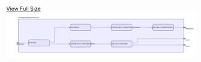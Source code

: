 [View Full Size](https://raw.githubusercontent.com/mingfang/terraform-k8s-modules/master/archetypes/deployment-service/diagram.svg?sanitize=true)<img src="diagram.svg"/>
